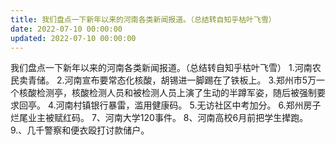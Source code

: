 ```yaml
---
title: 我们盘点一下新年以来的河南各类新闻报道。（总结转自知乎枯叶飞雪）
date: 2022-07-10 00:00:00
updated: 2022-07-10 00:00:00
---
```


我们盘点一下新年以来的河南各类新闻报道。（总结转自知乎枯叶飞雪）
1.河南农民卖青储。
2.河南宣布要常态化核酸，胡锡进一脚踢在了铁板上。
3.郑州市5万一个核酸检测亭，核酸检测人员和被检测人员上演了生动的半蹲军姿，随后被强制要求回亭。
4.河南村镇银行暴雷，滥用健康码。
5.无访社区中考加分。
6.郑州房子烂尾业主被赋红码。
7、河南大学120事件。
8、河南高校6月前把学生撵跑。
9.、几千警察和便衣殴打讨款储户。

